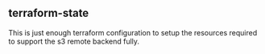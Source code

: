 ## terraform-state


This is just enough terraform configuration to setup the resources required to support the s3 remote backend fully.
